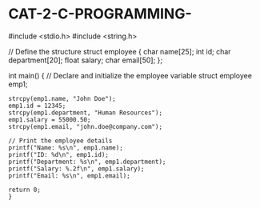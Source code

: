 # CAT-2-C-PROGRAMMING-
#include <stdio.h>
#include <string.h>

// Define the structure
struct employee {
    char name[25];
    int id;
    char department[20];
    float salary;
    char email[50];
};

int main() {
    // Declare and initialize the employee variable
    struct employee emp1;

    strcpy(emp1.name, "John Doe");
    emp1.id = 12345;
    strcpy(emp1.department, "Human Resources");
    emp1.salary = 55000.50;
    strcpy(emp1.email, "john.doe@company.com");

    // Print the employee details
    printf("Name: %s\n", emp1.name);
    printf("ID: %d\n", emp1.id);
    printf("Department: %s\n", emp1.department);
    printf("Salary: %.2f\n", emp1.salary);
    printf("Email: %s\n", emp1.email);

    return 0;
    }
